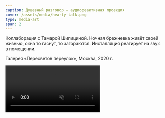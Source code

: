 ```yaml
---
caption: Душевный разговор — аудиореактивная проекция
cover: /assets/media/hearty-talk.png
type: media-art
span: 2
---
```


Коллаборация с Тамарой Шипициной. Ночная брежневка живёт своей жизнью, окна то гаснут, то загораются. Инсталляция реагирует на звук в помещении.

Галерея «Пересветов переулок», Москва, 2020 г.

<video src="/assets/media/hearty-talk.mp4" muted controls autoplay loop></video>
